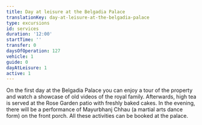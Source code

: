```yaml
---
title: Day at leisure at the Belgadia Palace
translationKey: day-at-leisure-at-the-belgadia-palace
type: excursions
id: services
duration: '12:00'
startTime: ''
transfer: 0
daysOfOperation: 127
vehicle: 1
guide: 0
dayAtLeisure: 1
active: 1
---
```

On the first day at the Belgadia Palace you can enjoy a tour of the property and watch a showcase of old videos of the royal family. Afterwards, high tea is served at the Rose Garden patio with freshly baked cakes.  In the evening, there will be a performance of Mayurbhanj Chhau (a martial arts dance form) on the front porch.  All these activities can be booked at the palace.